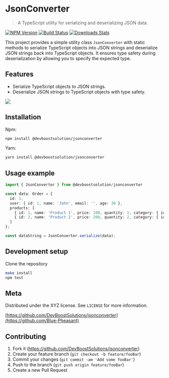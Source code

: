 # JsonConverter
> A TypeScript utility for serializing and deserializing JSON data. 

[![NPM Version][npm-image]][npm-url]
[![Build Status][travis-image]][travis-url]
[![Downloads Stats][npm-downloads]][npm-url]

This project provides a simple utility class `JsonConverter` with static methods to serialize TypeScript objects into JSON strings and deserialize JSON strings back into TypeScript objects. It ensures type safety during deserialization by allowing you to specify the expected type.

## Features

- Serialize TypeScript objects to JSON strings.
- Deserialize JSON strings to TypeScript objects with type safety.


![](header.png)

## Installation

Npm: 
```sh
npm install @devboostsolution/jsonconverter
```

Yarn:

```sh
yarn install @devboostsolution/jsonconverter
```

## Usage example

```typescript
import { JsonConverter } from @devboostsolution/jsonconverter

const data: Order = {
  id: 1,
  user: { id: 1, name: 'John', email: '', age: 30 },
  products: [
    { id: 1, name: 'Product 1', price: 100, quantity: 1, category: { id: 1, name: 'Category 1' } },
    { id: 2, name: 'Product 2', price: 200, quantity: 2, category: { id: 2, name: 'Category 2' } }
  ]
};

const dataString = JsonConverter.serialize(data);
```

## Development setup
Clone the repository 

```sh
make install
npm test
```



## Meta

Distributed under the XYZ license. See ``LICENSE`` for more information.

[https://github.com/DevBoostSolutions/jsonconverter](https://github.com/Blue-Pheasant)

## Contributing

1. Fork it (<https://github.com/DevBoostSolutions/jsonconverter>)
2. Create your feature branch (`git checkout -b feature/fooBar`)
3. Commit your changes (`git commit -am 'Add some fooBar'`)
4. Push to the branch (`git push origin feature/fooBar`)
5. Create a new Pull Request

<!-- Markdown link & img dfn's -->
[npm-image]: https://img.shields.io/npm/v/datadog-metrics.svg?style=flat-square
[npm-url]: https://npmjs.org/package/datadog-metrics
[npm-downloads]: https://img.shields.io/npm/dm/datadog-metrics.svg?style=flat-square
[travis-image]: https://img.shields.io/travis/dbader/node-datadog-metrics/master.svg?style=flat-square
[travis-url]: https://travis-ci.org/dbader/node-datadog-metrics
[wiki]: https://github.com/yourname/yourproject/wiki
